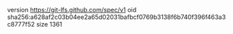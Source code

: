 version https://git-lfs.github.com/spec/v1
oid sha256:a628af2c03b04ee2a65d02031bafbcf0769b3138f6b740f396f463a3c8777f52
size 1361
